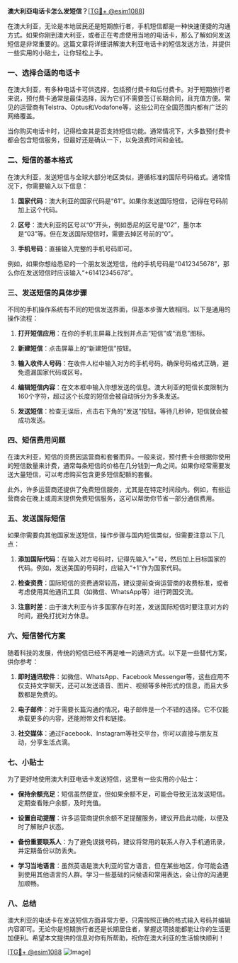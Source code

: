 **澳大利亞电话卡怎么发短信？**[[TG💪+ @esim1088](https://t.me/s/esim1088)]

在澳大利亚，无论是本地居民还是短期旅行者，手机短信都是一种快速便捷的沟通方式。如果你刚到澳大利亚，或者正在考虑使用当地的电话卡，那么了解如何发送短信是非常重要的。这篇文章将详细讲解澳大利亚电话卡的短信发送方法，并提供一些实用的小贴士，让你轻松上手。

### 一、选择合适的电话卡

在澳大利亚，有多种电话卡可供选择，包括预付费卡和后付费卡。对于短期旅行者来说，预付费卡通常是最佳选择，因为它们不需要签订长期合同，且充值方便。常见的运营商有Telstra、Optus和Vodafone等，这些公司在全国范围内都有广泛的网络覆盖。

当你购买电话卡时，记得检查其是否支持短信功能。通常情况下，大多数预付费卡都会包含短信服务，但最好还是确认一下，以免浪费时间和金钱。

### 二、短信的基本格式

在澳大利亚，发送短信与全球大部分地区类似，遵循标准的国际号码格式。通常情况下，你需要输入以下信息：

1. **国家代码**：澳大利亚的国家代码是“61”。如果你发送国际短信，记得在号码前加上这个代码。
   
2. **区号**：澳大利亚的区号以“0”开头，例如悉尼的区号是“02”，墨尔本是“03”等。但在发送国际短信时，需要去掉区号前的“0”。

3. **手机号码**：直接输入完整的手机号码即可。

例如，如果你想给悉尼的一个朋友发送短信，他的手机号码是“0412345678”，那么你在发送短信时应该输入“+61412345678”。

### 三、发送短信的具体步骤

不同的手机操作系统有不同的短信发送界面，但基本步骤大致相同。以下是通用的操作流程：

1. **打开短信应用**：在你的手机主屏幕上找到并点击“短信”或“消息”图标。

2. **新建短信**：点击屏幕上的“新建短信”按钮。

3. **输入收件人号码**：在收件人栏中输入对方的手机号码。确保号码格式正确，避免遗漏国家代码或区号。

4. **编辑短信内容**：在文本框中输入你想发送的信息。澳大利亚的短信长度限制为160个字符，超过这个长度的短信会被自动拆分为多条发送。

5. **发送短信**：检查无误后，点击右下角的“发送”按钮。等待几秒钟，短信就会被成功发送。

### 四、短信费用问题

在澳大利亚，短信的资费因运营商和套餐而异。一般来说，预付费卡会根据你使用的短信数量来计费，通常每条短信的价格在几分钱到一角之间。如果你经常需要发送大量短信，可以考虑购买包含更多短信配额的套餐。

此外，许多运营商还提供了免费短信服务，尤其是在特定时间段内。例如，有些运营商会在晚上或周末提供免费短信服务，这可以帮助你节省一部分通信费用。

### 五、发送国际短信

如果你需要向其他国家发送短信，操作步骤与国内短信类似，但需要注意以下几点：

1. **添加国际代码**：在输入对方号码时，记得先输入“+”号，然后加上目标国家的代码。例如，发送美国的号码时，应输入“+1”作为国家代码。

2. **检查资费**：国际短信的资费通常较高，建议提前查询运营商的收费标准，或者考虑使用其他通讯工具（如微信、WhatsApp等）进行跨国交流。

3. **注意时差**：由于澳大利亚与许多国家存在时差，发送国际短信时要注意对方的时间，避免打扰对方休息。

### 六、短信替代方案

随着科技的发展，传统的短信已经不再是唯一的通讯方式。以下是一些替代方案，供你参考：

1. **即时通讯软件**：如微信、WhatsApp、Facebook Messenger等，这些应用不仅支持文字聊天，还可以发送语音、图片、视频等多种形式的信息，而且大多数都是免费的。

2. **电子邮件**：对于需要长篇沟通的情况，电子邮件是一个不错的选择。它不仅能承载更多的内容，还能附带文件和链接。

3. **社交媒体**：通过Facebook、Instagram等社交平台，你可以直接与朋友互动，分享生活点滴。

### 七、小贴士

为了更好地使用澳大利亚电话卡发送短信，这里有一些实用的小贴士：

- **保持余额充足**：短信虽然便宜，但如果余额不足，可能会导致无法发送短信。定期查看账户余额，及时充值。
  
- **设置自动提醒**：许多运营商提供余额不足提醒服务，建议开启此功能，以便及时了解账户状态。

- **备份重要联系人**：为了避免误拨号码，建议将常用的联系人存入手机通讯录，并定期备份以防丢失。

- **学习当地语言**：虽然英语是澳大利亚的官方语言，但在某些地区，你可能会遇到使用其他语言的人群。学习一些基础的问候语和常用表达，会让你的沟通更加顺畅。

### 八、总结

澳大利亚的电话卡在发送短信方面非常方便，只需按照正确的格式输入号码并编辑内容即可。无论你是短期旅行者还是长期居住者，掌握这项技能都能让你的生活更加便利。希望本文提供的信息对你有所帮助，祝你在澳大利亚的生活愉快顺利！

[[TG💪+ @esim1088](https://t.me/s/esim1088) ![Image](https://i.postimg.cc/4NQfJmqS/Snipaste-2025-05-13-00-14-12.png)]